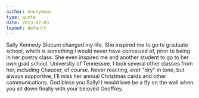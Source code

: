 ```yaml
---
author: Anonymous
type: quote
date: 2013-02-03
layout: default
---
```

Sally Kennedy Slocum changed my life. She inspired me to go to graduate school, which is something I would never have conceived of, prior to being in her poetry class. She even inspired me and another student to go to her own grad school, University of Tennessee. I took several other classes from her, including Chaucer, of course. Never reacting, ever "dry" in tone, but always supportive, I'll miss her annual Christmas cards and other communications. God bless you Sally! I would love be a fly on the wall when you sit down finally with your beloved Geoffrey.